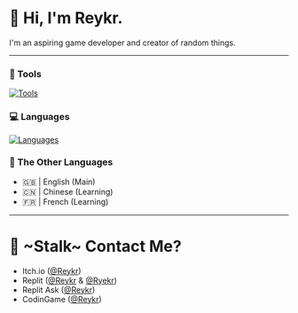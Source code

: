 # 👋 Hi, I'm Reykr.

I'm an aspiring game developer and creator of random things.

---

### 🧰 Tools
[![Tools](https://skillicons.dev/icons?i=github,godot,replit)](https://skillicons.dev)


### 💻 Languages
[![Languages](https://skillicons.dev/icons?i=html,css,md,py)](https://skillicons.dev)


### 💬 The Other Languages
- 🇬🇧 | English (Main)
- 🇨🇳 | Chinese (Learning)
- 🇫🇷 | French (Learning)

---

# 🔎 ~Stalk~ Contact Me?

- Itch.io ([@Reykr](https://reykr.itch.io/))
- Replit ([@Reykr](https://replit.com/@Reykr) & [@Ryekr](https://replit.com/@Ryekr))
- Replit Ask ([@Reykr](https://ask.replit.com/u/reykr/summary))
- CodinGame ([@Reykr](https://www.codingame.com/profile/07f684c74b35eaa823aad56f78f81ef04216275))
